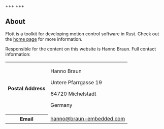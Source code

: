 +++
+++

## About

Flott is a toolkit for developing motion control software in Rust. Check out the [home page](/) for more information.

Responsible for the content on this website is Hanno Braun. Full contact information:

<table class="about-contact">
    <tr>
        <th>Postal Address</th>
        <td>
            <p>Hanno Braun</p>
            <p>Untere Pfarrgasse 19</p>
            <p>64720 Michelstadt</p>
            <p>Germany</p>
        </td>
    </tr>
    <tr>
        <th>Email</th>
        <td>
            <a href="mailto:hanno@braun-embedded.com">hanno@braun-embedded.com</a>
        </td>
    </tr>
</table>
